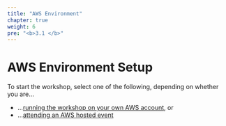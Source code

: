 ```yaml
---
title: "AWS Environment"
chapter: true
weight: 6
pre: "<b>3.1 </b>"
---
```


# AWS Environment Setup
To start the workshop, select one of the following, depending on whether you are...

* ...[running the workshop on your own AWS account](./7_aws_setup/9_own_account.html), or
* ...[attending an AWS hosted event](./7_aws_setup/8_aws_eventengine.html)

